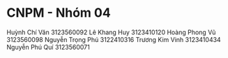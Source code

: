 # CNPM - Nhóm 04

Huỳnh Chí Văn    	3123560092
Lê Khang Huy	    3123410120
Hoàng Phong Vũ  	3123560098
Nguyễn Trọng Phú  3122410316
Trương Kim Vinh	  3123410434
Nguyễn Phú Quí	  3123560071
